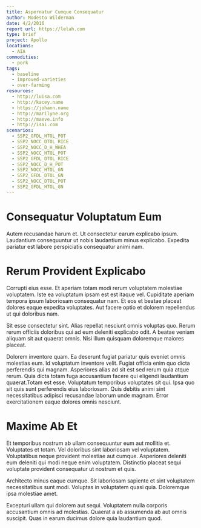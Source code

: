 ```yaml
---
title: Aspernatur Cumque Consequatur
author: Modesto Wilderman
date: 4/2/2016
report url: https://lelah.com
type: brief
project: Apollo
locations:
  - AIA
commodities:
  - pork
tags:
  - baseline
  - improved-varieties
  - over-farming
resources:
  - http://luisa.com
  - http://kacey.name
  - https://johann.name
  - http://marilyne.org
  - http://maeve.info
  - http://isai.com
scenarios:
  - SSP2_GFDL_HTOL_POT
  - SSP2_NOCC_DTOL_RICE
  - SSP2_NOCC_D_H_WHEA
  - SSP2_NOCC_HTOL_POT
  - SSP2_GFDL_DTOL_RICE
  - SSP2_NOCC_D_H_POT
  - SSP2_NOCC_HTOL_GN
  - SSP2_GFDL_DTOL_GN
  - SSP2_NOCC_DTOL_POT
  - SSP2_GFDL_HTOL_GN
---
```

# Consequatur Voluptatum Eum
Autem recusandae harum et. Ut consectetur earum explicabo ipsum. Laudantium consequuntur ut nobis laudantium minus explicabo. Expedita pariatur est labore perspiciatis consequatur animi nam.

# Rerum Provident Explicabo
Corrupti eius esse. Et aperiam totam modi rerum voluptatem molestiae voluptatem. Iste ea voluptatum ipsam est est itaque vel. Cupiditate aperiam tempora ipsum laboriosam consequatur nam. Et eos et beatae placeat dolores eaque expedita voluptates. Aut facere optio et dolorem repellendus ut qui doloribus nam.
 Sit esse consectetur sint. Alias repellat nesciunt omnis voluptas quo. Rerum rerum officiis doloribus qui ad eum deleniti explicabo odit. A beatae veniam aliquam sit aut quaerat omnis. Nisi illum quisquam doloremque maiores placeat.
 Dolorem inventore quam. Ea deserunt fugiat pariatur quis eveniet omnis molestias eum. Id voluptatum inventore velit. Fugiat officia enim quo dicta perferendis qui magnam. Asperiores alias ad sit est sed rerum quia atque rerum. Quia dicta totam fuga accusantium facere qui eligendi laudantium quaerat.Totam est esse. Voluptatum temporibus voluptates sit qui. Ipsa quo sit quis sunt perferendis eius laboriosam. Quis debitis animi sint necessitatibus adipisci recusandae laborum unde magnam. Error exercitationem eaque dolores omnis nesciunt.

# Maxime Ab Et
Et temporibus nostrum ab ullam consequuntur eum aut mollitia et. Voluptates et totam. Vel doloribus sint laboriosam vel voluptatem. Voluptatibus neque provident molestiae aut cumque. Asperiores deleniti eum deleniti qui modi neque enim voluptatem. Distinctio placeat sequi voluptate provident consequatur ut nostrum et quis.
 Architecto minus eaque cumque. Sit laboriosam sapiente et sint voluptatem necessitatibus sunt modi. Voluptas in voluptatem quasi quia. Doloremque ipsa molestiae amet.
 Excepturi ullam qui dolorem aut sequi. Voluptatem nulla corporis accusantium omnis ad molestias. Quaerat a ab assumenda ab aut omnis suscipit. Quas in earum ducimus dolore quia laudantium quod.
